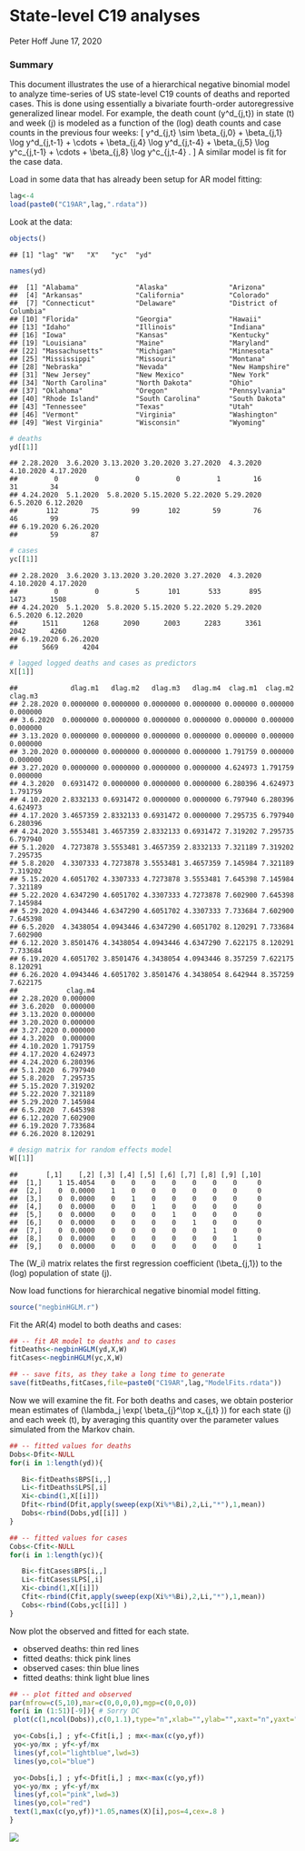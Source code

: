State-level C19 analyses
================
Peter Hoff
June 17, 2020



### Summary

This document illustrates the use of a hierarchical negative binomial
model to analyze time-series of US state-level C19 counts of deaths and
reported cases. This is done using essentially a bivariate fourth-order
autoregressive generalized linear model. For example, the death count
\(y^d_{j,t}\) in state \(t\) and week \(j\) is modeled as a function of
the (log) death counts and case counts in the previous four weeks: \[
 y^d_{j,t}  \sim   \beta_{j,0} + \beta_{j,1} \log y^d_{j,t-1} + \cdots +
       \beta_{j,4} \log y^d_{j,t-4}  + 
         \beta_{j,5} \log y^c_{j,t-1} + \cdots +
       \beta_{j,8} \log y^c_{j,t-4} .
\] A similar model is fit for the case data.

Load in some data that has already been setup for AR model fitting:

``` r
lag<-4
load(paste0("C19AR",lag,".rdata")) 
```

Look at the data:

``` r
objects()
```

    ## [1] "lag" "W"   "X"   "yc"  "yd"

``` r
names(yd) 
```

    ##  [1] "Alabama"              "Alaska"               "Arizona"             
    ##  [4] "Arkansas"             "California"           "Colorado"            
    ##  [7] "Connecticut"          "Delaware"             "District of Columbia"
    ## [10] "Florida"              "Georgia"              "Hawaii"              
    ## [13] "Idaho"                "Illinois"             "Indiana"             
    ## [16] "Iowa"                 "Kansas"               "Kentucky"            
    ## [19] "Louisiana"            "Maine"                "Maryland"            
    ## [22] "Massachusetts"        "Michigan"             "Minnesota"           
    ## [25] "Mississippi"          "Missouri"             "Montana"             
    ## [28] "Nebraska"             "Nevada"               "New Hampshire"       
    ## [31] "New Jersey"           "New Mexico"           "New York"            
    ## [34] "North Carolina"       "North Dakota"         "Ohio"                
    ## [37] "Oklahoma"             "Oregon"               "Pennsylvania"        
    ## [40] "Rhode Island"         "South Carolina"       "South Dakota"        
    ## [43] "Tennessee"            "Texas"                "Utah"                
    ## [46] "Vermont"              "Virginia"             "Washington"          
    ## [49] "West Virginia"        "Wisconsin"            "Wyoming"

``` r
# deaths 
yd[[1]]
```

    ## 2.28.2020  3.6.2020 3.13.2020 3.20.2020 3.27.2020  4.3.2020 4.10.2020 4.17.2020 
    ##         0         0         0         0         1        16        31        34 
    ## 4.24.2020  5.1.2020  5.8.2020 5.15.2020 5.22.2020 5.29.2020  6.5.2020 6.12.2020 
    ##       112        75        99       102        59        76        46        99 
    ## 6.19.2020 6.26.2020 
    ##        59        87

``` r
# cases 
yc[[1]]
```

    ## 2.28.2020  3.6.2020 3.13.2020 3.20.2020 3.27.2020  4.3.2020 4.10.2020 4.17.2020 
    ##         0         0         5       101       533       895      1473      1508 
    ## 4.24.2020  5.1.2020  5.8.2020 5.15.2020 5.22.2020 5.29.2020  6.5.2020 6.12.2020 
    ##      1511      1268      2090      2003      2283      3361      2042      4260 
    ## 6.19.2020 6.26.2020 
    ##      5669      4204

``` r
# lagged logged deaths and cases as predictors 
X[[1]] 
```

    ##             dlag.m1   dlag.m2   dlag.m3   dlag.m4  clag.m1  clag.m2  clag.m3
    ## 2.28.2020 0.0000000 0.0000000 0.0000000 0.0000000 0.000000 0.000000 0.000000
    ## 3.6.2020  0.0000000 0.0000000 0.0000000 0.0000000 0.000000 0.000000 0.000000
    ## 3.13.2020 0.0000000 0.0000000 0.0000000 0.0000000 0.000000 0.000000 0.000000
    ## 3.20.2020 0.0000000 0.0000000 0.0000000 0.0000000 1.791759 0.000000 0.000000
    ## 3.27.2020 0.0000000 0.0000000 0.0000000 0.0000000 4.624973 1.791759 0.000000
    ## 4.3.2020  0.6931472 0.0000000 0.0000000 0.0000000 6.280396 4.624973 1.791759
    ## 4.10.2020 2.8332133 0.6931472 0.0000000 0.0000000 6.797940 6.280396 4.624973
    ## 4.17.2020 3.4657359 2.8332133 0.6931472 0.0000000 7.295735 6.797940 6.280396
    ## 4.24.2020 3.5553481 3.4657359 2.8332133 0.6931472 7.319202 7.295735 6.797940
    ## 5.1.2020  4.7273878 3.5553481 3.4657359 2.8332133 7.321189 7.319202 7.295735
    ## 5.8.2020  4.3307333 4.7273878 3.5553481 3.4657359 7.145984 7.321189 7.319202
    ## 5.15.2020 4.6051702 4.3307333 4.7273878 3.5553481 7.645398 7.145984 7.321189
    ## 5.22.2020 4.6347290 4.6051702 4.3307333 4.7273878 7.602900 7.645398 7.145984
    ## 5.29.2020 4.0943446 4.6347290 4.6051702 4.3307333 7.733684 7.602900 7.645398
    ## 6.5.2020  4.3438054 4.0943446 4.6347290 4.6051702 8.120291 7.733684 7.602900
    ## 6.12.2020 3.8501476 4.3438054 4.0943446 4.6347290 7.622175 8.120291 7.733684
    ## 6.19.2020 4.6051702 3.8501476 4.3438054 4.0943446 8.357259 7.622175 8.120291
    ## 6.26.2020 4.0943446 4.6051702 3.8501476 4.3438054 8.642944 8.357259 7.622175
    ##            clag.m4
    ## 2.28.2020 0.000000
    ## 3.6.2020  0.000000
    ## 3.13.2020 0.000000
    ## 3.20.2020 0.000000
    ## 3.27.2020 0.000000
    ## 4.3.2020  0.000000
    ## 4.10.2020 1.791759
    ## 4.17.2020 4.624973
    ## 4.24.2020 6.280396
    ## 5.1.2020  6.797940
    ## 5.8.2020  7.295735
    ## 5.15.2020 7.319202
    ## 5.22.2020 7.321189
    ## 5.29.2020 7.145984
    ## 6.5.2020  7.645398
    ## 6.12.2020 7.602900
    ## 6.19.2020 7.733684
    ## 6.26.2020 8.120291

``` r
# design matrix for random effects model
W[[1]]
```

    ##       [,1]    [,2] [,3] [,4] [,5] [,6] [,7] [,8] [,9] [,10]
    ##  [1,]    1 15.4054    0    0    0    0    0    0    0     0
    ##  [2,]    0  0.0000    1    0    0    0    0    0    0     0
    ##  [3,]    0  0.0000    0    1    0    0    0    0    0     0
    ##  [4,]    0  0.0000    0    0    1    0    0    0    0     0
    ##  [5,]    0  0.0000    0    0    0    1    0    0    0     0
    ##  [6,]    0  0.0000    0    0    0    0    1    0    0     0
    ##  [7,]    0  0.0000    0    0    0    0    0    1    0     0
    ##  [8,]    0  0.0000    0    0    0    0    0    0    1     0
    ##  [9,]    0  0.0000    0    0    0    0    0    0    0     1

The \(W_i\) matrix relates the first regression coefficient
\(\beta_{j,1}\) to the (log) population of state \(j\).

Now load functions for hierarchical negative binomial model fitting.

``` r
source("negbinHGLM.r") 
```

Fit the AR(4) model to both deaths and cases:

``` r
## -- fit AR model to deaths and to cases
fitDeaths<-negbinHGLM(yd,X,W)
fitCases<-negbinHGLM(yc,X,W) 

## -- save fits, as they take a long time to generate
save(fitDeaths,fitCases,file=paste0("C19AR",lag,"ModelFits.rdata"))
```

Now we will examine the fit. For both deaths and cases, we obtain
posterior mean estimates of \(\lambda_j \exp( \beta_{j}^\top x_{j,t} )\)
for each state \(j\) and each week \(t\), by averaging this quantity
over the parameter values simulated from the Markov chain.

``` r
## -- fitted values for deaths
Dobs<-Dfit<-NULL
for(i in 1:length(yd)){

   Bi<-fitDeaths$BPS[i,,]
   Li<-fitDeaths$LPS[,i]
   Xi<-cbind(1,X[[i]])
   Dfit<-rbind(Dfit,apply(sweep(exp(Xi%*%Bi),2,Li,"*"),1,mean))
   Dobs<-rbind(Dobs,yd[[i]] )
}

## -- fitted values for cases
Cobs<-Cfit<-NULL
for(i in 1:length(yc)){

   Bi<-fitCases$BPS[i,,]
   Li<-fitCases$LPS[,i]
   Xi<-cbind(1,X[[i]])
   Cfit<-rbind(Cfit,apply(sweep(exp(Xi%*%Bi),2,Li,"*"),1,mean))
   Cobs<-rbind(Cobs,yc[[i]] )
}
```

Now plot the observed and fitted for each state.

  - observed deaths: thin red lines
  - fitted deaths: thick pink lines
  - observed cases: thin blue lines
  - fitted deaths: think light blue lines

<!-- end list -->

``` r
## -- plot fitted and observed
par(mfrow=c(5,10),mar=c(0,0,0,0),mgp=c(0,0,0))
for(i in (1:51)[-9]){ # Sorry DC
 plot(c(1,ncol(Dobs)),c(0,1.1),type="n",xlab="",ylab="",xaxt="n",yaxt="n")

 yo<-Cobs[i,] ; yf<-Cfit[i,] ; mx<-max(c(yo,yf)) 
 yo<-yo/mx ; yf<-yf/mx  
 lines(yf,col="lightblue",lwd=3)
 lines(yo,col="blue") 

 yo<-Dobs[i,] ; yf<-Dfit[i,] ; mx<-max(c(yo,yf)) 
 yo<-yo/mx ; yf<-yf/mx 
 lines(yf,col="pink",lwd=3)
 lines(yo,col="red")  
 text(1,max(c(yo,yf))*1.05,names(X)[i],pos=4,cex=.8 ) 
}
```

![](C19ARModelFittingWithnegbinHGLM_files/figure-gfm/unnamed-chunk-7-1.png)<!-- -->
